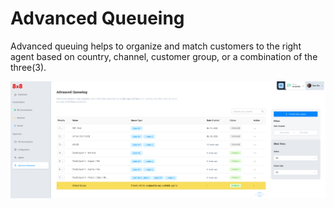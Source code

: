 # Advanced Queueing

Advanced queuing helps to organize and match customers to the right agent based on country, channel, customer group, or a combination of the three(3).

![1916](../images/9a84eab-Screenshot_2022-10-13_at_11.02.25_PM.png "Screenshot 2022-10-13 at 11.02.25 PM.png")
